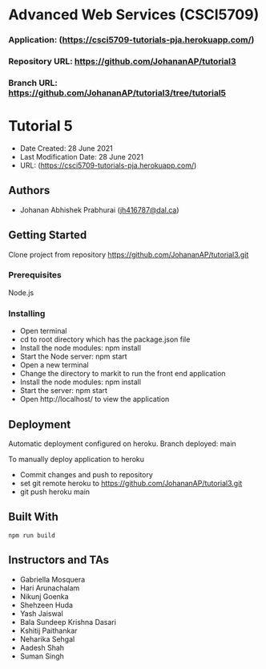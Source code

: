 # Advanced Web Services (CSCI5709)

### Application: (https://csci5709-tutorials-pja.herokuapp.com/)
### Repository URL: https://github.com/JohananAP/tutorial3
### Branch URL: https://github.com/JohananAP/tutorial3/tree/tutorial5


# Tutorial 5 

* Date Created: 28 June 2021
* Last Modification Date: 28 June 2021
* URL: (https://csci5709-tutorials-pja.herokuapp.com/) 


## Authors

* Johanan Abhishek Prabhurai (jh416787@dal.ca)

## Getting Started

Clone project from repository https://github.com/JohananAP/tutorial3.git

### Prerequisites

Node.js

### Installing

* Open terminal 
* cd to root directory which has the package.json file
* Install the node modules: npm install
* Start the Node server: npm start 
* Open a new terminal 
* Change the directory to markit to run the front end application
* Install the node modules: npm install
* Start the server: npm start 
* Open http://localhost/ to view the application

## Deployment
Automatic deployment configured on heroku. 
Branch deployed: main

To manually deploy application to heroku 
* Commit changes and push to repository 
* set git remote heroku to https://github.com/JohananAP/tutorial3.git
* git push heroku main

## Built With

```
npm run build
```

## Instructors and TAs

* Gabriella Mosquera
* Hari Arunachalam
* Nikunj Goenka
* Shehzeen Huda
* Yash Jaiswal
* Bala Sundeep Krishna Dasari
* Kshitij Paithankar
* Neharika Sehgal
* Aadesh Shah
* Suman Singh